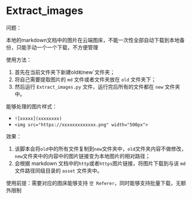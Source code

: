 # Extract_images

问题：

本地的markdown文档中的图片在云端图床，不能一次性全部自动下载到本地备份，只能手动一个一个下载，不方便管理

使用方法：

1. 首先在当前文件夹下新建old`和`new`文件夹；
2. 将自己需要提取图片的 `md` 文件或者文件夹放在 ` old ` 文件夹下；
3. 然后运行 `Extract_images.py` 文件，运行完后所有的文件都在 `new` 文件夹中。

能够处理的图片样式：

* `![xxxxx](xxxxxxxx)`
* `<img src="https://xxxxxxxxxxxxx.png" width="500px">`

效果：

1. 该脚本会将`old`中的所有文件复制到`new`文件夹中，`old`文件夹内容不做修改，`new`文件夹中的内容中的图片链接变为本地图片的相对路径；
2. 会根据 markdown 文档中的`http`或者`https`图片链接，将图片下载到与该 `md` 文件路径同级目录的 `asset` 文件夹中。

使用前提：需要对应的图床能够支持 `空 Referer`，同时能够支持批量下载，无额外限制